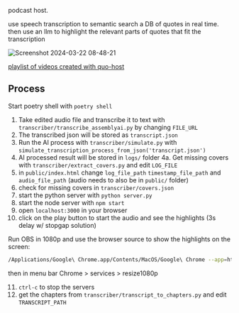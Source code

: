 podcast host.

use speech transcription to semantic search a DB of quotes in real time. then use an llm to highlight the relevant parts of quotes that fit the transcription

![Screenshot 2024-03-22 08-48-21](https://github.com/bramses/quo-host/assets/3282661/64637cb6-398b-4d41-84ae-b4f46f0ac936)


[playlist of videos created with quo-host](https://www.youtube.com/watch?v=uzgANp2keR4&list=PLrWFPxfKMmzU2643uFacbAS8ViaGkUOLy)

## Process

Start poetry shell with `poetry shell`


1. Take edited audio file and transcribe it to text with `transcriber/transcribe_assemblyai.py` by changing `FILE_URL`
2. The transcribed json will be stored as `transcript.json`
3. Run the AI process with `transcriber/simulate.py` with `simulate_transcription_process_from_json('transcript.json')`
4. AI processed result will be stored in `logs/` folder
4a. Get missing covers with `transcriber/extract_covers.py` and edit `LOG_FILE`
5. in `public/index.html` change `log_file_path` `timestamp_file_path` and `audio_file_path` (audio needs to also be in `public/` folder)
6. check for missing covers in `transcriber/covers.json`
7. start the python server with `python server.py`
8. start the node server with `npm start`
9. open `localhost:3000` in your browser
10. click on the play button to start the audio and see the highlights (3s delay w/ stopgap solution)


Run OBS in 1080p and use the browser source to show the highlights on the screen:
```sh
/Applications/Google\ Chrome.app/Contents/MacOS/Google\ Chrome --app=http://localhost:3000
```
then in menu bar Chrome > services > resize1080p

11. `ctrl-c` to stop the servers
12. get the chapters from `transcriber/transcript_to_chapters.py` and edit `TRANSCRIPT_PATH`
